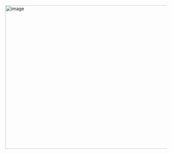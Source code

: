 <img width="1144" height="449" alt="image" src="https://github.com/user-attachments/assets/35eb5f0c-967b-4254-b617-650de2c30376" />
